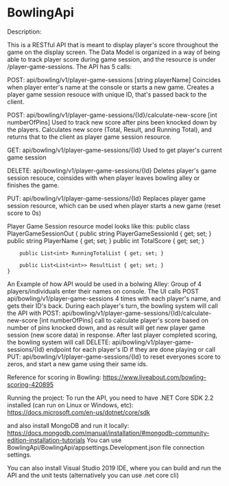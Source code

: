 # BowlingApi

Description:

This is a RESTful API that is meant to display player's score throughout the game on the display screen. The Data Model is organized
in a way of being able to track player score during game session, and the resource is under /player-game-sessions. The API has 5 calls:

POST: api/bowling/v1/player-game-sessions  [string playerName]
Coincides when player enter's name at the console or starts a new game. Creates a player game session resouce with unique ID, that's passed back to the client.

POST: api/bowling/v1/player-game-sessions/{Id}/calculate-new-score [int numberOfPins]
Used to track new score after pins been knocked down by the players. Calculates new score (Total, Result, and Running Total), and
returns that to the client as player game session resource.

GET: api/bowling/v1/player-game-sessions/{Id}
Used to get player's current game session

DELETE: api/bowling/v1/player-game-sessions/{Id}
Deletes player's game session resouce, coinsides with when player leaves bowling alley or finishes the game. 

PUT: api/bowling/v1/player-game-sessions/{Id}
Replaces player game session resource, which can be used when player starts a new game (reset score to 0s)

Player Game Session resource model looks like this:
public class PlayerGameSessionOut
    {
        public string PlayerGameSessionId { get; set; }
        public string PlayerName { get; set; }
        public int TotalScore { get; set; }

        public List<int> RunningTotalList { get; set; }

        public List<List<int>> ResultList { get; set; }
    }
   
An Example of how API would be used in a bolwing Alley: Group of 4 players/individuals enter their names on console. 
The UI calls POST api/bowling/v1/player-game-sessions 4 times with each player's name, and gets their ID's back. During each player's turn, the bowling system will call the API with POST: api/bowling/v1/player-game-sessions/{Id}/calculate-new-score [int numberOfPins] call to calculate player's
score based on number of pins knocked down, and as result will get new player game session (new score data) in response. After last player completed scoring, the bowling system will call DELETE: api/bowling/v1/player-game-sessions/{Id} endpoint for each player's ID if they are done playing or 
call PUT: api/bowling/v1/player-game-sessions/{Id} to reset everyones score to zeros, and start a new game using their same ids. 

Reference for scoring in Bowling: https://www.liveabout.com/bowling-scoring-420895

Running the project:
To run the API, you need to have .NET Core SDK 2.2 installed (can run on Linux or Windows, etc):
https://docs.microsoft.com/en-us/dotnet/core/sdk

and also install MongoDB and run it locally: https://docs.mongodb.com/manual/installation/#mongodb-community-edition-installation-tutorials  You can use BowlingApi/BowlingApi/appsettings.Development.json file connection settings. 

You can also install Visual Studio 2019 IDE, where you can build and run the API and the unit tests (alternatively you can use .net core cli)

